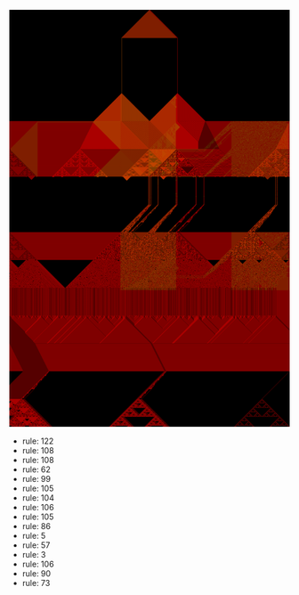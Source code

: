 ![photo](./output.png) 
 * rule: 122
* rule: 108
* rule: 108
* rule: 62
* rule: 99
* rule: 105
* rule: 104
* rule: 106
* rule: 105
* rule: 86
* rule: 5
* rule: 57
* rule: 3
* rule: 106
* rule: 90
* rule: 73
